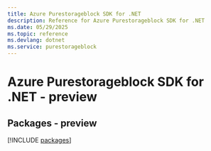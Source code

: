 ```yaml
---
title: Azure Purestorageblock SDK for .NET
description: Reference for Azure Purestorageblock SDK for .NET
ms.date: 05/29/2025
ms.topic: reference
ms.devlang: dotnet
ms.service: purestorageblock
---
```

# Azure Purestorageblock SDK for .NET - preview
## Packages - preview
[!INCLUDE [packages](purestorageblock-index.md)]